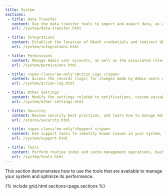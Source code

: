 ```yaml
---
title: System
sections:
 - title: Data Transfer
   content: Use the data transfer tools to import and export data, as well as manage product, pricing, customer, and tax rate data.
   url: /system/data-transfer.html

 - title: Integrations
   content: Establish the location of OAuth credentials and redirect URL for third-party integrations, and identify available API resources. Discover resources to extend the native capabilities of Magento.
   url: /system/integrations.html

 - title: Permissions
   content: Manage Admin user accounts, as well as the associated roles and permissions that control their access to sites and functional areas in the Admin.
   url: /system/permissions.html

 - title: <span class="ee-only">Action Logs </span>
   content: Access the records (logs) for changes made by Admin users working in your store.
   url: /system/action-log.html

 - title: Other Settings
   content: Modify the settings related to notifications, custom variables, and encryption keys.
   url: /system/other-settings.html

 - title: Security
   content: Review security best practices, and learn how to manage Admin sessions and credentials, implement CAPTCHA, and manage website restrictions.
   url: /stores/security.html

 - title: <span class="ee-only">Support </span>
   content: Use support tools to identify known issues in your system, as well as optimize your sites.
   url: /system/support.html

 - title: Tools
   content: Perform routine index and cache management operations, back up the system, manage scheduled operations, and use an assortment of developer tools.
   url: /system/tools.html
---
```


This section demonstrates how to use the tools that are available to manage your system and optimize its performance.

{% include grid.html sections=page.sections %}
